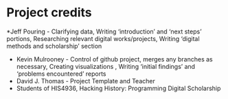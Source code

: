 # Project credits

*Jeff Pouring - Clarifying data, Writing ‘introduction’ and ‘next steps’ portions, Researching relevant digital works/projects, Writing ‘digital methods and scholarship’ section
* Kevin Mulrooney - Control of github project, merges any branches as necessary, Creating visualizations , Writing ‘initial findings’ and ‘problems encountered’ reports
* David J. Thomas - Project Template and Teacher
* Students of HIS4936, Hacking History: Programming Digital Scholarship
